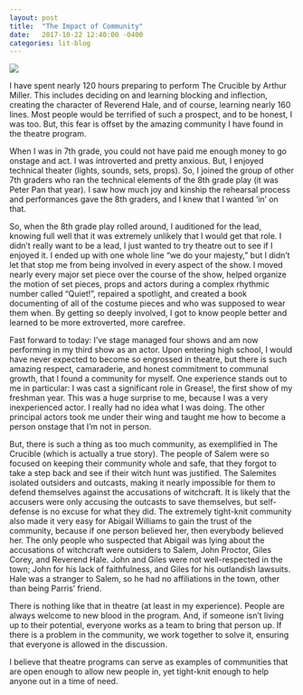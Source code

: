 ```yaml
---
layout: post
title:  "The Impact of Community"
date:   2017-10-22 12:40:00 -0400
categories: lit-blog
---
```


![](https://howbeamerican.files.wordpress.com/2017/10/img_0148-e1508701653286.jpg)

I have spent nearly 120 hours preparing to perform The Crucible by Arthur Miller. This includes deciding on and learning blocking and inflection, creating the character of Reverend Hale, and of course, learning nearly 160 lines. Most people would be terrified of such a prospect, and to be honest, I was too. But, this fear is offset by the amazing community I have found in the theatre program.

When I was in 7th grade, you could not have paid me enough money to go onstage and act. I was introverted and pretty anxious. But, I enjoyed technical theater (lights, sounds, sets, props). So, I joined the group of other 7th graders who ran the technical elements of the 8th grade play (it was Peter Pan that year). I saw how much joy and kinship the rehearsal process and performances gave the 8th graders, and I knew that I wanted ‘in’ on that.

So, when the 8th grade play rolled around, I auditioned for the lead, knowing full well that it was extremely unlikely that I would get that role. I didn’t really want to be a lead, I just wanted to try theatre out to see if I enjoyed it. I ended up with one whole line “we do your majesty,” but I didn’t let that stop me from being involved in every aspect of the show. I moved nearly every major set piece over the course of the show, helped organize the motion of set pieces, props and actors during a complex rhythmic number called “Quiet!”, repaired a spotlight, and created a book documenting of all of the costume pieces and who was supposed to wear them when. By getting so deeply involved, I got to know people better and learned to be more extroverted, more carefree.

Fast forward to today: I’ve stage managed four shows and am now performing in my third show as an actor. Upon entering high school, I would have never expected to become so engrossed in theatre, but there is such amazing respect, camaraderie, and honest commitment to communal growth, that I found a community for myself. One experience stands out to me in particular: I was cast a significant role in Grease!, the first show of my freshman year. This was a huge surprise to me, because I was a very inexperienced actor. I really had no idea what I was doing. The other principal actors took me under their wing and taught me how to become a person onstage that I’m not in person.

But, there is such a thing as too much community, as exemplified in The Crucible (which is actually a true story). The people of Salem were so focused on keeping their community whole and safe, that they forgot to take a step back and see if their witch hunt was justified. The Salemites isolated outsiders and outcasts, making it nearly impossible for them to defend themselves against the accusations of witchcraft. It is likely that the accusers were only accusing the outcasts to save themselves, but self-defense is no excuse for what they did. The extremely tight-knit community also made it very easy for Abigail Williams to gain the trust of the community, because if one person believed her, then everybody believed her. The only people who suspected that Abigail was lying about the accusations of witchcraft were outsiders to Salem, John Proctor, Giles Corey, and Reverend Hale. John and Giles were not well-respected in the town; John for his lack of faithfulness, and Giles for his outlandish lawsuits. Hale was a stranger to Salem, so he had no affiliations in the town, other than being Parris’ friend.

There is nothing like that in theatre (at least in my experience). People are always welcome to new blood in the program. And, if someone isn’t living up to their potential, everyone works as a team to bring that person up. If there is a problem in the community, we work together to solve it, ensuring that everyone is allowed in the discussion.

I believe that theatre programs can serve as examples of communities that are open enough to allow new people in, yet tight-knit enough to help anyone out in a time of need.
